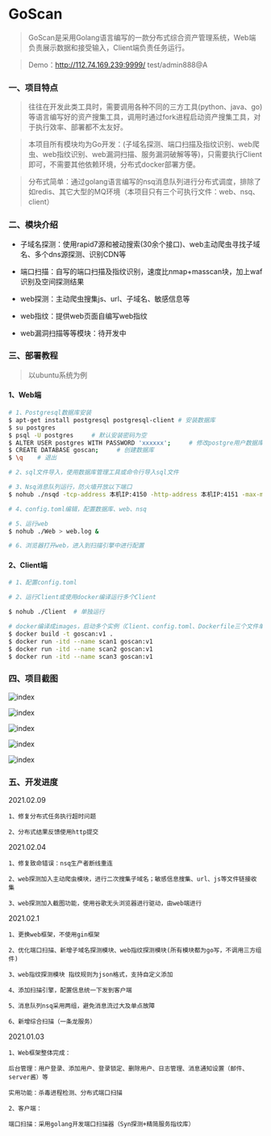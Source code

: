 # GoScan
> GoScan是采用Golang语言编写的一款分布式综合资产管理系统，Web端负责展示数据和接受输入，Client端负责任务运行。

> Demo：http://112.74.169.239:9999/   test/admin888@A

### 一、项目特点
> 往往在开发此类工具时，需要调用各种不同的三方工具(python、java、go)等语言编写好的资产搜集工具，调用时通过fork进程启动资产搜集工具，对于执行效率、部署都不太友好。

> 本项目所有模块均为Go开发：(子域名探测、端口扫描及指纹识别、web爬虫、web指纹识别、web漏洞扫描、服务漏洞破解等等)，只需要执行Client即可，不需要其他依赖环境，分布式docker部署方便。

> 分布式简单：通过golang语言编写的nsq消息队列进行分布式调度，排除了如redis、其它大型的MQ环境（本项目只有三个可执行文件：web、nsq、client）

### 二、模块介绍

- 子域名探测：使用rapid7源和被动搜索(30余个接口)、web主动爬虫寻找子域名、多个dns源探测、识别CDN等

- 端口扫描：自写的端口扫描及指纹识别，速度比nmap+masscan块，加上waf识别及空间探测结果

- web探测：主动爬虫搜集js、url、子域名、敏感信息等

- web指纹：提供web页面自编写web指纹

- web漏洞扫描等等模块：待开发中

### 三、部署教程
> 以ubuntu系统为例

#### 1、Web端

```bash
# 1、Postgresql数据库安装
$ apt-get install postgresql postgresql-client # 安装数据库
$ su postgres
$ psql -U postgres     # 默认安装密码为空
$ ALTER USER postgres WITH PASSWORD 'xxxxxx';     # 修改postgre用户数据库密码
$ CREATE DATABASE goscan;     # 创建数据库
$ \q    # 退出

# 2、sql文件导入，使用数据库管理工具或命令行导入sql文件

# 3、Nsq消息队列运行，防火墙开放以下端口
$ nohub ./nsqd -tcp-address 本机IP:4150 -http-address 本机IP:4151 -max-msg-timeout 1h > nsq.log &

# 4、config.toml编辑，配置数据库、web、nsq

# 5、运行web
$ nohub ./Web > web.log &

# 6、浏览器打开web，进入到扫描引擎中进行配置
```

#### 2、Client端

```bash
# 1、配置config.toml

# 2、运行Client或使用docker编译运行多个Client

$ nohub ./Client  # 单独运行

# docker编译成images，启动多个实例（Client、config.toml、Dockerfile三个文件单独放一个目录进行编译）
$ docker build -t goscan:v1 .
$ docker run -itd --name scan1 goscan:v1
$ docker run -itd --name scan2 goscan:v1
$ docker run -itd --name scan3 goscan:v1
```

### 四、项目截图
![index](https://github.com/CTF-MissFeng/GoScan/blob/main/doc/1.png)

![index](https://github.com/CTF-MissFeng/GoScan/blob/main/doc/2.png)

![index](https://github.com/CTF-MissFeng/GoScan/blob/main/doc/3.png)

![index](https://github.com/CTF-MissFeng/GoScan/blob/main/doc/4.png)

![index](https://github.com/CTF-MissFeng/GoScan/blob/main/doc/5.png)

### 五、开发进度

2021.02.09

```
1、修复分布式任务执行超时问题

2、分布式结果反馈使用http提交
```

2021.02.04

```
1、修复致命错误：nsq生产者断线重连

2、web探测加入主动爬虫模块，进行二次搜集子域名；敏感信息搜集、url、js等文件链接收集

3、web探测加入截图功能，使用谷歌无头浏览器进行驱动，由web端进行
```

2021.02.1

```
1、更换web框架，不使用gin框架

2、优化端口扫描、新增子域名探测模块、web指纹探测模块(所有模块都为go写，不调用三方组件)

3、web指纹探测模块 指纹规则为json格式，支持自定义添加

4、添加扫描引擎，配置信息统一下发到客户端

5、消息队列nsq采用两组，避免消息流过大及单点故障

6、新增综合扫描（一条龙服务）
```

2021.01.03

```
1、Web框架整体完成：

后台管理：用户登录、添加用户、登录锁定、删除用户、日志管理、消息通知设置（邮件、server酱）等

实用功能：杀毒进程检测、分布式端口扫描

2、客户端：

端口扫描：采用golang开发端口扫描器（Syn探测+精简服务指纹库）
```
